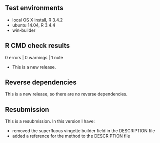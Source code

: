 ## Test environments
* local OS X install, R 3.4.2
* ubuntu 14.04, R 3.4.4
* win-builder

## R CMD check results

0 errors | 0 warnings | 1 note

* This is a new release.

## Reverse dependencies

This is a new release, so there are no reverse dependencies.

## Resubmission
This is a resubmission. In this version I have:

* removed the superfluous vingette builder field in the DESCRIPTION file
* added a reference for the method to the DESCRIPTION file

